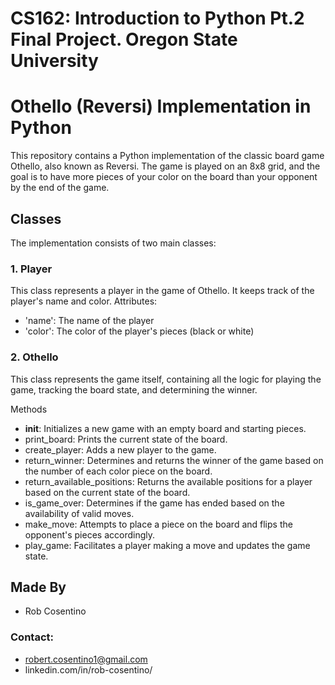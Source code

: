 # CS162: Introduction to Python Pt.2 Final Project. Oregon State University

# Othello (Reversi) Implementation in Python
This repository contains a Python implementation of the classic board game Othello, also known as Reversi. The game is played on an 8x8 grid, and the goal is to have more pieces of your color on the board than your opponent by the end of the game.

## Classes
The implementation consists of two main classes:

### 1. Player
This class represents a player in the game of Othello. It keeps track of the player's name and color.
Attributes:
* 'name': The name of the player
* 'color': The color of the player's pieces (black or white)

### 2. Othello 
This class represents the game itself, containing all the logic for playing the game, tracking the board state, and determining the winner.

Methods
* __init__: Initializes a new game with an empty board and starting pieces.
* print_board: Prints the current state of the board.
* create_player: Adds a new player to the game.
* return_winner: Determines and returns the winner of the game based on the number of each color piece on the board.
* return_available_positions: Returns the available positions for a player based on the current state of the board.
* is_game_over: Determines if the game has ended based on the availability of valid moves.
* make_move: Attempts to place a piece on the board and flips the opponent's pieces accordingly.
* play_game: Facilitates a player making a move and updates the game state.


## Made By
* Rob Cosentino

### Contact:
* robert.cosentino1@gmail.com
* linkedin.com/in/rob-cosentino/